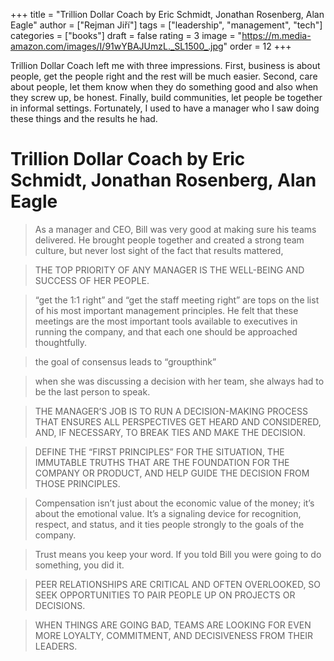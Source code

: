 +++
title = "Trillion Dollar Coach by Eric Schmidt, Jonathan Rosenberg, Alan Eagle"
author = ["Rejman Jiří"]
tags = ["leadership", "management", "tech"]
categories = ["books"]
draft = false
rating = 3
image = "https://m.media-amazon.com/images/I/91wYBAJUmzL._SL1500_.jpg"
order = 12
+++

Trillion Dollar Coach left me with three impressions. First, business is about people, get the people right and the rest will be much easier. Second, care about people, let them know when they do something good and also when they screw up, be honest. Finally, build communities, let people be together in informal settings. Fortunately, I used to have a manager who I saw doing these things and the results he had.

<!--more-->

# Trillion Dollar Coach by Eric Schmidt, Jonathan Rosenberg, Alan Eagle

> As a manager and CEO, Bill was very good at making sure his teams delivered. He brought people together and created a strong team culture, but never lost sight of the fact that results mattered,

> THE TOP PRIORITY OF ANY MANAGER IS THE WELL-BEING AND SUCCESS OF HER PEOPLE.

> “get the 1:1 right” and “get the staff meeting right” are tops on the list of his most important management principles. He felt that these meetings are the most important tools available to executives in running the company, and that each one should be approached thoughtfully.

> the goal of consensus leads to “groupthink”

> when she was discussing a decision with her team, she always had to be the last person to speak.

> THE MANAGER’S JOB IS TO RUN A DECISION-MAKING PROCESS THAT ENSURES ALL PERSPECTIVES GET HEARD AND CONSIDERED, AND, IF NECESSARY, TO BREAK TIES AND MAKE THE DECISION.

> DEFINE THE “FIRST PRINCIPLES” FOR THE SITUATION, THE IMMUTABLE TRUTHS THAT ARE THE FOUNDATION FOR THE COMPANY OR PRODUCT, AND HELP GUIDE THE DECISION FROM THOSE PRINCIPLES.

> Compensation isn’t just about the economic value of the money; it’s about the emotional value. It’s a signaling device for recognition, respect, and status, and it ties people strongly to the goals of the company.

> Trust means you keep your word. If you told Bill you were going to do something, you did it.

> PEER RELATIONSHIPS ARE CRITICAL AND OFTEN OVERLOOKED, SO SEEK OPPORTUNITIES TO PAIR PEOPLE UP ON PROJECTS OR DECISIONS.

> WHEN THINGS ARE GOING BAD, TEAMS ARE LOOKING FOR EVEN MORE LOYALTY, COMMITMENT, AND DECISIVENESS FROM THEIR LEADERS.
